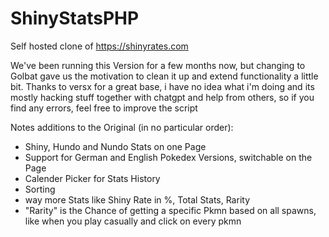 # ShinyStatsPHP
Self hosted clone of https://shinyrates.com

We've been running this Version for a few months now, but changing to Golbat gave us the motivation to clean it up and extend functionality a little bit.
Thanks to versx for a great base, i have no idea what i'm doing and its mostly hacking stuff together with chatgpt and help from others, so if you find any errors, feel free to improve the script

Notes additions to the Original (in no particular order):

- Shiny, Hundo and Nundo Stats on one Page
- Support for German and English Pokedex Versions, switchable on the Page
- Calender Picker for Stats History
- Sorting
- way more Stats like Shiny Rate in %, Total Stats, Rarity
- "Rarity" is the Chance of getting a specific Pkmn based on all spawns, like when you play casually and click on every pkmn

